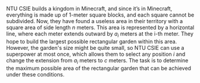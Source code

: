NTU CSIE builds a kingdom in Minecraft, and since it’s in Minecraft, everything is made up of 1-meter square blocks, and each square cannot be subdivided. Now, they have found a useless area in their territory with a square area of side length $n$ meters. This area is represented by a horizontal line, where each meter extends outward by $a_i$ meters at the i-th meter. They hope to build the largest possible rectangular garden within this area. However, the garden's size might be quite small, so NTU CSIE can use a superpower at most once, which allows them to select any position $i$ and change the extension from $a_i$ meters to $c$ meters. The task is to determine the maximum possible area of the rectangular garden that can be achieved under these conditions.
